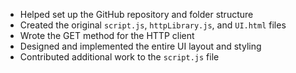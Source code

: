 - Helped set up the GitHub repository and folder structure  
- Created the original `script.js`, `httpLibrary.js`, and `UI.html` files  
- Wrote the GET method for the HTTP client  
- Designed and implemented the entire UI layout and styling  
- Contributed additional work to the `script.js` file  
